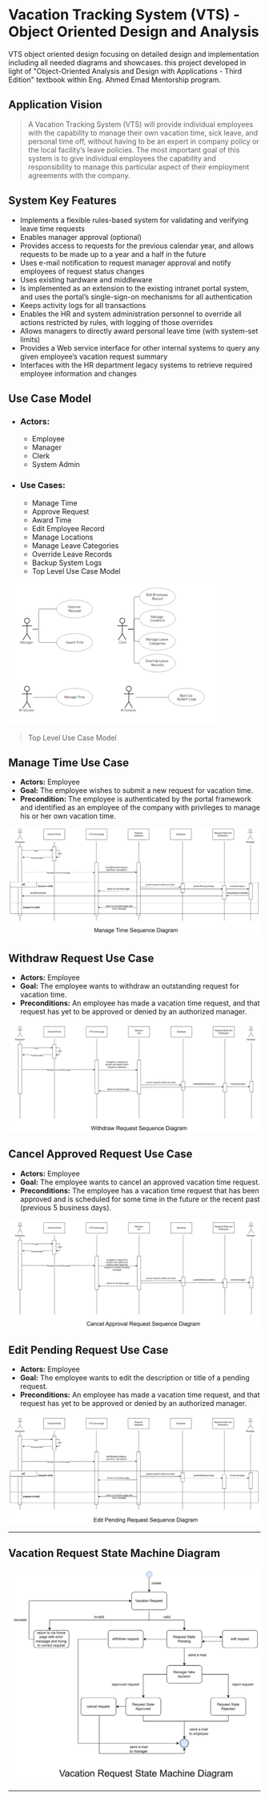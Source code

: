 # Vacation Tracking System (VTS) - Object Oriented Design and Analysis
VTS object oriented design focusing on detailed design and implementation including all needed diagrams and showcases.
this project developed in light of "Object-Oriented Analysis and Design with Applications - Third Edition" textbook within Eng. Ahmed Emad Mentorship program.
## Application Vision
>A Vacation Tracking System (VTS) will provide individual employees with the
capability to manage their own vacation time, sick leave, and personal time off,
without having to be an expert in company policy or the local facility’s leave
policies.
The most important goal of this system is to give individual employees the capability
and responsibility to manage this particular aspect of their employment
agreements with the company.
## System Key Features
- Implements a flexible rules-based system for validating and verifying leave
time requests
- Enables manager approval (optional)
- Provides access to requests for the previous calendar year, and allows
requests to be made up to a year and a half in the future
- Uses e-mail notification to request manager approval and notify employees
of request status changes
- Uses existing hardware and middleware
- Is implemented as an extension to the existing intranet portal system, and
uses the portal’s single-sign-on mechanisms for all authentication
- Keeps activity logs for all transactions
- Enables the HR and system administration personnel to override all actions
restricted by rules, with logging of those overrides
- Allows managers to directly award personal leave time (with system-set
limits)
- Provides a Web service interface for other internal systems to query any
given employee’s vacation request summary
- Interfaces with the HR department legacy systems to retrieve required
employee information and changes
## Use Case Model
- ### Actors:
    - Employee
    - Manager
    - Clerk
    - System Admin
- ### Use Cases:
    - Manage Time
    - Approve Request
    - Award Time
    - Edit Employee Record
    - Manage Locations
    - Manage Leave Categories
    - Override Leave Records
    - Backup System Logs
    - Top Level Use Case Model

![](https://github.com/au3m/Vacation-Tracking-System-OOD-/blob/main/assets/top%20level%20use%20case%20model.png?raw=true)
> Top Level Use Case Model

## Manage Time Use Case
- __Actors:__ Employee
- __Goal:__ The employee wishes to submit a new request for vacation time.
- __Precondition:__ The employee is authenticated by the portal framework and identified as an employee of the company with privileges to manage his or her own vacation time.

![](https://github.com/au3m/Vacation-Tracking-System-OOD-/blob/main/assets/manage%20time%20sd.png?raw=true)

## Withdraw Request Use Case
- __Actors:__ Employee
- __Goal:__ The employee wants to withdraw an outstanding request for vacation time.
- __Preconditions:__ An employee has made a vacation time request, and that request has yet to be approved or denied by an authorized manager.

![](https://github.com/au3m/Vacation-Tracking-System-OOD-/blob/main/assets/withdraw%20sd.png?raw=true)

## Cancel Approved Request Use Case
- __Actors:__ Employee
- __Goal:__ The employee wants to cancel an approved vacation time request.
- __Preconditions:__ The employee has a vacation time request that has been approved and is scheduled for some time in the future or the recent past (previous 5 business days).

![](https://github.com/au3m/Vacation-Tracking-System-OOD-/blob/main/assets/cancel%20sd.png?raw=true)

## Edit Pending Request Use Case
- __Actors:__ Employee
- __Goal:__ The employee wants to edit the description or title of a pending request.
- __Preconditions:__ An employee has made a vacation time request, and that request has yet to be approved or denied by an authorized manager.

![](https://github.com/au3m/Vacation-Tracking-System-OOD-/blob/main/assets/edit%20sd.png?raw=true)

 ---
 
## Vacation Request State Machine Diagram
![](https://github.com/au3m/Vacation-Tracking-System-OOD-/blob/main/assets/vacation%20request%20state%20machine.png?raw=true)

---


